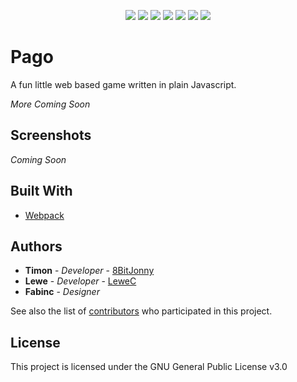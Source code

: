 <p align="center">
  <a href="https://github.com/8BitJonny/JsGame" alt="Sponsors on Open Collective">
        <img src="https://tokei.rs/b1/github/8BitJonny/JsGame?category=code" /></a>
  <a href="https://github.com/8BitJonny/JsGame/pulse" alt="Activity">
        <img src="https://img.shields.io/github/commit-activity/m/8BitJonny/JsGame.svg" /></a>
  <a href="https://travis-ci.org/8BitJonny/JsGame" alt="Travis Status">
        <img src="https://travis-ci.org/8BitJonny/JsGame.svg?branch=master" /></a>
  <a href="https://play-pago.com" alt="Website Status">
        <img src="https://img.shields.io/website/https/www.play-pago.com.svg?up_message=online" /></a>
  <a href="https://observatory.mozilla.org/analyze/www.play-pago.com" alt="Website Grade">
        <img src="https://img.shields.io/mozilla-observatory/grade/www.play-pago.com.svg?label=website%20grade&publish" /></a>
  <a href="https://github.com/8BitJonny/JsGame/blob/master/package.json" alt="Version">
        <img src="https://img.shields.io/github/package-json/v/8BitJonny/JsGame.svg" /></a>
  <a href="https://github.com/8BitJonny/JsGame/blob/master/LICENSE.md" alt="License">
        <img src="https://img.shields.io/github/license/8BitJonny/JsGame.svg" /></a>
</p>

# Pago
A fun little web based game written in plain Javascript.

*More Coming Soon*

## Screenshots
*Coming Soon*

## Built With 
* [Webpack](https://webpack.js.org/)


## Authors

* **Timon** - *Developer* - [8BitJonny](https://github.com/8BitJonny)
* **Lewe** - *Developer* - [LeweC](https://github.com/LeweC)
* **Fabinc** - *Designer*


See also the list of [contributors](https://github.com/code-smartchain) who participated in this project.

## License

This project is licensed under the GNU General Public License v3.0
